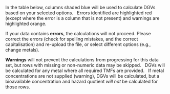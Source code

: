 In the table below, columns shaded blue will be used to calculate DGVs based on your selected options. &nbsp;
Errors identified are highlighted red (except where the error is a column that is not present) and warnings are highlighted orange.

If your data contains **errors**, the calculations will not proceed. Please correct the errors (check for spelling mistakes, and the correct capitalisation) and re-upload the file, or select different options (e.g., change metals).

**Warnings** will not prevent the calculations from progressing for this data set, but rows with missing or non-numeric data may be skipped.  &nbsp; DGVs will be calculated for any metal where all required TMFs are provided. &nbsp; If metal concentrations are not supplied (warning), DGVs will be calculated, but a bioavailable concentration and hazard quotient *will not* be calculated for those rows.

